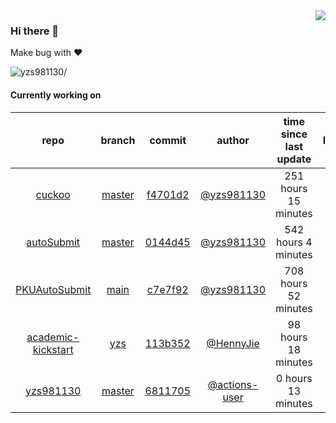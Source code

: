 <img align="right" src="https://github-readme-stats.vercel.app/api?username=yzs981130&show_icons=true&hide_title=true" />

### Hi there 👋


Make bug with ❤️

<p align="left"> <img src=https://komarev.com/ghpvc/?username=yzs981130 alt=yzs981130/> </p>


<!--
**yzs981130/yzs981130** is a ✨ _special_ ✨ repository because its `README.md` (this file) appears on your GitHub profile.

Here are some ideas to get you started:

- 🔭 I’m currently working on ...
- 🌱 I’m currently learning ...
- 👯 I’m looking to collaborate on ...
- 🤔 I’m looking for help with ...
- 💬 Ask me about ...
- 📫 How to reach me: ...
- 😄 Pronouns: ...
- ⚡ Fun fact: ...
-->

#### Currently working on


| repo | branch | commit | author | time since last update | language |
|:---:|:---:|:---:|:---:|:---:|:---:|
| [cuckoo](https://github.com/yzs981130/cuckoo) | [master](https://github.com/yzs981130/cuckoo/tree/master) |[f4701d2](https://github.com/yzs981130/cuckoo/commit/f4701d2480381340ac54c42ce7c7f3725bb1175a) | [@yzs981130](https://github.com/yzs981130) |251 hours 15 minutes | ![](https://img.shields.io/badge/language-Go-default.svg?style=flat-square)|
| [autoSubmit](https://github.com/yzs981130/autoSubmit) | [master](https://github.com/yzs981130/autoSubmit/tree/master) |[0144d45](https://github.com/yzs981130/autoSubmit/commit/0144d4597dc1eaaddeb8eb9b6bea7b4f749b1aed) | [@yzs981130](https://github.com/yzs981130) |542 hours 4 minutes | ![](https://img.shields.io/badge/language-Go-default.svg?style=flat-square)|
| [PKUAutoSubmit](https://github.com/yzs981130/PKUAutoSubmit) | [main](https://github.com/yzs981130/PKUAutoSubmit/tree/main) |[c7e7f92](https://github.com/yzs981130/PKUAutoSubmit/commit/c7e7f92aa8ec4bab7e77ed237f4d9c24da883aff) | [@yzs981130](https://github.com/yzs981130) |708 hours 52 minutes | ![](https://img.shields.io/badge/language-Python-default.svg?style=flat-square)|
| [academic-kickstart](https://github.com/HennyJie/academic-kickstart) | [yzs](https://github.com/HennyJie/academic-kickstart/tree/yzs) |[113b352](https://github.com/HennyJie/academic-kickstart/commit/113b35289fd28eb45dbc375eb19aa734da773137) | [@HennyJie](https://github.com/HennyJie) |98 hours 18 minutes | ![](https://img.shields.io/badge/language-Shell-default.svg?style=flat-square)|
| [yzs981130](https://github.com/yzs981130/yzs981130) | [master](https://github.com/yzs981130/yzs981130/tree/master) |[6811705](https://github.com/yzs981130/yzs981130/commit/68117058ae520e6bbe12a209039df02d32751b2c) | [@actions-user](https://github.com/actions-user) |0 hours 13 minutes | ![](https://img.shields.io/badge/language-Go-default.svg?style=flat-square)|
